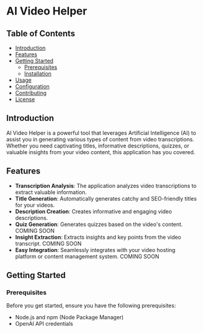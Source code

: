 # AI Video Helper

## Table of Contents

-   [Introduction](#introduction)
-   [Features](#features)
-   [Getting Started](#getting-started)
    -   [Prerequisites](#prerequisites)
    -   [Installation](#installation)
-   [Usage](#usage)
-   [Configuration](#configuration)
-   [Contributing](#contributing)
-   [License](#license)

## Introduction

AI Video Helper is a powerful tool that leverages Artificial Intelligence (AI) to assist you in generating various types of content from video transcriptions. Whether you need captivating titles, informative descriptions, quizzes, or valuable insights from your video content, this application has you covered.

## Features

-   **Transcription Analysis**: The application analyzes video transcriptions to extract valuable information.
-   **Title Generation**: Automatically generates catchy and SEO-friendly titles for your videos.
-   **Description Creation**: Creates informative and engaging video descriptions.
-   **Quiz Generation**: Generates quizzes based on the video's content. COMING SOON
-   **Insight Extraction**: Extracts insights and key points from the video transcript. COMING SOON
-   **Easy Integration**: Seamlessly integrates with your video hosting platform or content management system. COMING SOON

## Getting Started

### Prerequisites

Before you get started, ensure you have the following prerequisites:

-   Node.js and npm (Node Package Manager)
-   OpenAI API credentials
